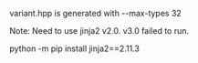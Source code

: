 variant.hpp is generated with --max-types 32

Note: Need to use jinja2 v2.0. v3.0 failed to run.

python -m pip install jinja2==2.11.3
